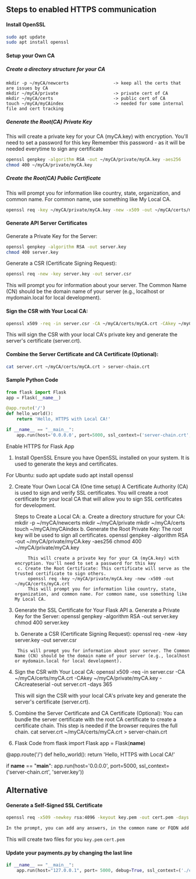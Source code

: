 ## Steps to enabled HTTPS communication

#### Install OpenSSL
```bash
sudo apt update
sudo apt install openssl
```

#### Setup your Own CA
##### Create a directory structure for your CA 
```
mkdir -p ~/myCA/newcerts                 -> keep all the certs that are issues by CA
mkdir ~/myCA/private                     -> private cert of CA
mkdir ~/myCA/certs                       -> public cert of CA
touch ~/myCA/myCAindex                   -> needed for some internal file and cert tracking
```

##### Generate the Root(CA) Private Key
This will create a private key for your CA (myCA.key) with encryption.
You'll need to set a password for this key
Remember this password - as it will be needed everytime to sign any certificate
```bash
openssl genpkey -algorithm RSA -out ~/myCA/private/myCA.key -aes256
chmod 400 ~/myCA/private/myCA.key
```

##### Create the Root(CA) Public Certificate
This will prompt you for information like country, state, organization, and common name. For common name, use something like My Local CA.
```bash
openssl req -key ~/myCA/private/myCA.key -new -x509 -out ~/myCA/certs/myCA.crt
```



#### Generate API Server Certificates
Generate a Private Key for the Server:
```bash
openssl genpkey -algorithm RSA -out server.key
chmod 400 server.key
```

Generate a CSR (Certificate Signing Request):
```bash
openssl req -new -key server.key -out server.csr
```
This will prompt you for information about your server. The Common Name (CN) should be the domain name of your server (e.g., localhost or mydomain.local for local development).

#### Sign the CSR with Your Local CA:
```bash
openssl x509 -req -in server.csr -CA ~/myCA/certs/myCA.crt -CAkey ~/myCA/private/myCA.key -CAcreateserial -out server.crt -days 365
```

This will sign the CSR with your local CA's private key and generate the server's certificate (server.crt).


#### Combine the Server Certificate and CA Certificate (Optional):
```bash
cat server.crt ~/myCA/certs/myCA.crt > server-chain.crt
```

#### Sample Python Code
```python
from flask import Flask
app = Flask(__name__)

@app.route('/')
def hello_world():
    return 'Hello, HTTPS with Local CA!'

if __name__ == "__main__":
    app.run(host='0.0.0.0', port=5000, ssl_context=('server-chain.crt', 'server.key'))
```






Enable HTTPS for Flask App

1. Install OpenSSL
Ensure you have OpenSSL installed on your system. It is used to generate the keys and certificates.

For Ubuntu:
	sudo apt update
	sudo apt install openssl


2. Create Your Own Local CA (One time setup)
	A Certificate Authority (CA) is used to sign and verify SSL certificates. You will create a root certificate for your local CA that will allow you to sign SSL certificates for development.

	Steps to Create a Local CA:
		a. Create a directory structure for your CA:
			mkdir -p ~/myCA/newcerts
			mkdir ~/myCA/private
			mkdir ~/myCA/certs
			touch ~/myCA/myCAindex
		b. Generate the Root Private Key: The root key will be used to sign all certificates.
			openssl genpkey -algorithm RSA -out ~/myCA/private/myCA.key -aes256
			chmod 400 ~/myCA/private/myCA.key

			This will create a private key for your CA (myCA.key) with encryption. You'll need to set a password for this key
		c. Create the Root Certificate: This certificate will serve as the trusted certificate to sign others.
			openssl req -key ~/myCA/private/myCA.key -new -x509 -out ~/myCA/certs/myCA.crt
			This will prompt you for information like country, state, organization, and common name. For common name, use something like My Local CA.

3. Generate the SSL Certificate for Your Flask API
	a. Generate a Private Key for the Server:
		openssl genpkey -algorithm RSA -out server.key
		chmod 400 server.key

	b. Generate a CSR (Certificate Signing Request):
		openssl req -new -key server.key -out server.csr

		This will prompt you for information about your server. The Common Name (CN) should be the domain name of your server (e.g., localhost or mydomain.local for local development).

4. Sign the CSR with Your Local CA:
	openssl x509 -req -in server.csr -CA ~/myCA/certs/myCA.crt -CAkey ~/myCA/private/myCA.key -CAcreateserial -out server.crt -days 365

	This will sign the CSR with your local CA's private key and generate the server's certificate (server.crt).

5. Combine the Server Certificate and CA Certificate (Optional): You can bundle the server certificate with the root CA certificate to create a certificate chain. This step is needed if the browser requires the full chain.
	cat server.crt ~/myCA/certs/myCA.crt > server-chain.crt

6. Flask Code
from flask import Flask
app = Flask(__name__)

@app.route('/')
def hello_world():
    return 'Hello, HTTPS with Local CA!'

if __name__ == "__main__":
    app.run(host='0.0.0.0', port=5000, ssl_context=('server-chain.crt', 'server.key'))


















## Alternative

#### Generate a Self-Signed SSL Certificate
```bash
openssl req -x509 -newkey rsa:4096 -keyout key.pem -out cert.pem -days 365 -nodes

In the prompt, you can add any answers, in the common name or FQDN add 127.0.0.1
```

This will create two files for you
`key.pem`
`cert.pem`

#### Update your payments.py by changing the last line
```python
if __name__ == "__main__":
	app.run(host="127.0.0.1", port= 5000, debug=True, ssl_context=('./cert.pem', './key.pem'))
```
